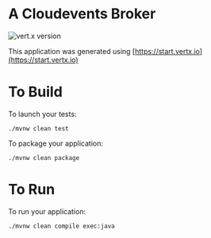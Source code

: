 A Cloudevents Broker
=====

![vert.x version](https://img.shields.io/badge/vert.x-4.5.8-purple.svg)

This application was generated using [https://start.vertx.io](https://start.vertx.io)

To Build
=====
To launch your tests:
``` shell
./mvnw clean test
```

To package your application:
```shell
./mvnw clean package
```

To Run
=====
To run your application:
```shell
./mvnw clean compile exec:java
```


